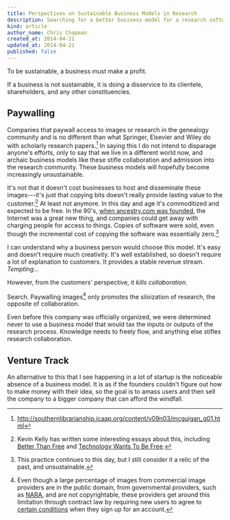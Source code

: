 ```yaml
---
title: Perspectives on Sustainable Business Models in Research
description: Searching for a better business model for a research software company.
kind: article
author_name: Chris Chapman
created_at: 2014-04-21
updated_at: 2014-04-21
published: false
---
```


To be sustainable, a business must make a profit.

If a business is not sustainable, it is doing a disservice to its clientele,
shareholders, and any other constituencies.



<!--MORE-->

## Paywalling

Companies that paywall access to images or research in the genealogy community
and is no different than what Springer, Elsevier and Wiley do with scholarly
research papers.[^journal-publishers] In saying this I do not intend to
disparage anyone's efforts, only to say that we live in a different world now,
and archaic business models like these stifle collaboration and admission into
the research community. These business models will hopefully become
increasingly unsustainable.

It's not that it doesn't cost businesses to host and disseminate
these images---it's just that copying bits doesn't really provide lasting value
to the customer.[^bits] At least not anymore. In this day and age it's
commoditized and expected to be free. In the 90's, [when ancestry.com was
founded](http://corporate.ancestry.com/about-ancestry/company-info/company-history/),
the Internet was a great new thing, and companies could get away with charging
people for access to things. Copies of software were sold, even though the
incremental cost of copying the software was essentially zero.[^buy-software]

I can understand why a business person would choose this model. It's easy and
doesn't require much creativity. It's well established, so doesn't require a
lot of explanation to customers. It provides a stable revenue stream.
_Tempting_...

However, from the customers' perspective, it _kills collaboration_.

Search. Paywalling images[^contract-law] only promotes the siloization of
research, the opposite of collaboration.

Even before this company was officially organized, we were
determined never to use a business model that would tax the inputs or outputs
of the research process. Knowledge needs to freely flow, and anything else
stifles research collaboration.

## Venture Track

An alternative to this that I see happening in a lot of startup is the
noticeable absence of a business model. It is as if the founders couldn't
figure out how to make money with their idea, so the goal is to amass users and
then sell the company to a bigger company that can afford the windfall.

[^journal-publishers]: http://southernlibrarianship.icaap.org/content/v09n03/mcguigan_g01.html

[^bits]: Kevin Kelly has written some interesting essays about this, including
    [Better Than Free](http://kk.org/thetechnium/2008/01/better-than-fre/) and
    [Technology Wants To Be Free](http://kk.org/thetechnium/2007/11/technology-want/).

[^buy-software]: This practice continues to this day, but I still consider it a
    relic of the past, and unsustainable.

[^contract-law]: Even though a large percentage of images from commercial image
    providers are in the public domain, from governmental providers, such as
    [NARA](http://nara.gov), and are not copyrightable, these providers get
    around this limitation through contract law by requiring new users to agree
    to [certain conditions](http://www.ancestry.com/cs/legal/termsandconditions)
    when they sign up for an account.
